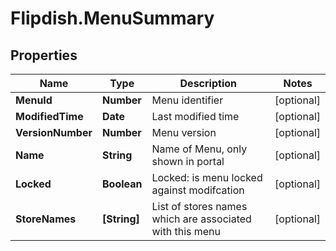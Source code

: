 # Flipdish.MenuSummary

## Properties
Name | Type | Description | Notes
------------ | ------------- | ------------- | -------------
**MenuId** | **Number** | Menu identifier | [optional] 
**ModifiedTime** | **Date** | Last modified time | [optional] 
**VersionNumber** | **Number** | Menu version | [optional] 
**Name** | **String** | Name of Menu, only shown in portal | [optional] 
**Locked** | **Boolean** | Locked: is menu locked against modifcation | [optional] 
**StoreNames** | **[String]** | List of stores names which are associated with this menu | [optional] 


